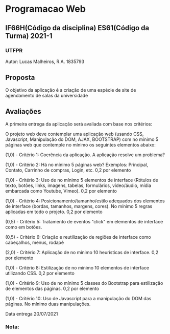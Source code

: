 # Programacao Web 
## IF66H(Código da disciplina) ES61(Código da Turma) 2021-1
### UTFPR

Autor: Lucas Malheiros, R.A. 1835793


## Proposta
O objetivo da aplicação é a criação de uma espécie de site de agendamento de salas da universidade

## Avaliações
A primeira entrega da aplicação será avaliada com base nos critérios:

O projeto web deve contemplar uma aplicação web (usando CSS, Javascript, Manipulação do DOM, AJAX, BOOTSTRAP) com no mínimo 5 páginas web que contemple no mínimo os seguintes elementos abaixo:

(1,0) - Critério 1: Coerência da aplicação. A aplicação resolve um problema? 

(1,0) - Critério 2:  Há no mínimo 5 páginas web? Exemplos: Principal, Contato, Carrinho de compras, Login, etc. 0,2 por elemento

(1,0) - Critério 3: Uso de no mínimo 5 elementos de interface (Rótulos de texto, botões, links, imagens, tabelas, formulários, vídeo/áudio, mídia embarcada como Youtube, Vimeo). 0,2 por elemento

(1,0) - Critério 4: Posicionamento/tamanho/estilo adequados dos elementos de interface (bordas, tamanhos, margens, cores). No mínimo 5 regras aplicadas em todo o projeto. 0,2 por elemento

(0,5) - Critério 5: Tratamento de eventos "click" em elementos de interface como em botões.

(0,5) - Critério 6: Criação e reutilização de regiões de interface como cabeçalhos, menus, rodapé

(2,0) - Critério 7: Aplicação de no mínimo 10 heurísticas de interface. 0,2 por elemento

(1,0) - Critério 8: Estilização de no mínimo 10 elementos de interface utilizando CSS. 0,2 por elemento

(1,0) - Critério 9: Uso de no mínimo 5 classes do Bootstrap para estilização de elementos das páginas. 0,2 por elemento

(1,0) - Critério 10: Uso de Javascript para a manipulação do DOM das páginas. No mínimo duas manipulações. 

Data entrega 20/07/2021

### Nota:

